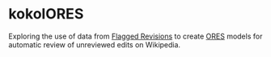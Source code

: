 # kokolORES

Exploring the use of data from [Flagged Revisions](https://www.mediawiki.org/wiki/Extension:FlaggedRevs) to create [ORES](https://www.mediawiki.org/wiki/ORES) models for automatic review of unreviewed edits on Wikipedia.
